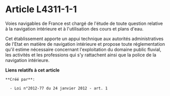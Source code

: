 # Article L4311-1-1

Voies navigables de France est chargé de l'étude de toute question relative à la navigation intérieure et à l'utilisation des
cours et plans d'eau.

Cet établissement apporte un appui technique aux autorités administratives de l'Etat en matière de navigation intérieure et
propose toute réglementation qu'il estime nécessaire concernant l'exploitation du domaine public fluvial, les activités et
les professions qui s'y rattachent ainsi que la police de la navigation intérieure.

**Liens relatifs à cet article**

	**Créé par**:

	  - Loi n°2012-77 du 24 janvier 2012 - art. 1
